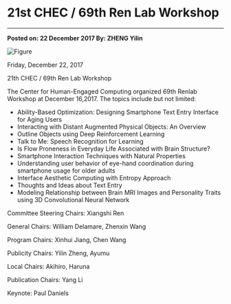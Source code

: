 ﻿# 21st CHEC / 69th Ren Lab Workshop---**Posted on: 22 December 2017 By: ZHENG Yilin**![Figure](https://farm5.staticflickr.com/4598/39211056021_42a62b34a6_c.jpg)Friday, December 22, 201721th CHEC / 69th Ren Lab WorkshopThe Center for Human-Engaged Computing organized 69th Renlab Workshop at December 16,2017. The topics include but not limited:- Ability-Based Optimization: Designing Smartphone Text Entry Interface for Aging Users- Interacting with Distant Augmented Physical Objects: An Overview- Outline Objects using Deep Reinforcement Learning- Talk to Me: Speech Recognition for Learning- Is Flow Proneness in Everyday Life Associated with Brain Structure?- Smartphone Interaction Techniques with Natural Properties- Understanding user behavior of eye-hand coordination during smartphone usage for older adults- Interface Aesthetic Computing with Entropy Approach- Thoughts and Ideas about Text Entry- Modeling Relationship between Brain MRI Images and Personality Traits using 3D Convolutional Neural Network CommitteeSteering Chairs: Xiangshi RenGeneral Chairs: William Delamare, Zhenxin WangProgram Chairs: Xinhui Jiang, Chen WangPublicity Chairs: Yilin Zheng, AyumuLocal Chairs: Akihiro, HarunaPublication Chairs: Yang LiKeynote: Paul Daniels